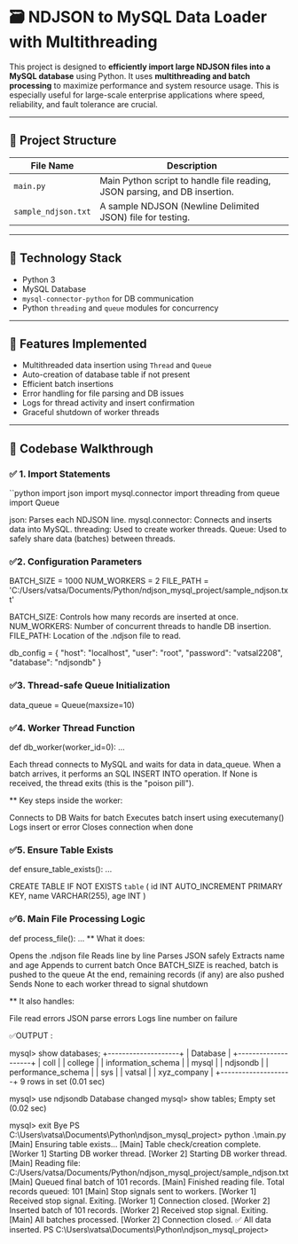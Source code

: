 # 🗃️ NDJSON to MySQL Data Loader with Multithreading

This project is designed to **efficiently import large NDJSON files into a MySQL database** using Python. It uses **multithreading and batch processing** to maximize performance and system resource usage. This is especially useful for large-scale enterprise applications where speed, reliability, and fault tolerance are crucial.

---

## 📂 Project Structure

| File Name            | Description                                                                 |
|----------------------|-----------------------------------------------------------------------------|
| `main.py`            | Main Python script to handle file reading, JSON parsing, and DB insertion.  |
| `sample_ndjson.txt`  | A sample NDJSON (Newline Delimited JSON) file for testing.                  |
---
## 🔧 Technology Stack

- Python 3
- MySQL Database
- `mysql-connector-python` for DB communication
- Python `threading` and `queue` modules for concurrency
---
## 📌 Features Implemented

- Multithreaded data insertion using `Thread` and `Queue`
- Auto-creation of database table if not present
- Efficient batch insertions
- Error handling for file parsing and DB issues
- Logs for thread activity and insert confirmation
- Graceful shutdown of worker threads
---
## 📜 Codebase Walkthrough

### ✅ 1. **Import Statements**

``python
import json
import mysql.connector
import threading
from queue import Queue

json: Parses each NDJSON line.
mysql.connector: Connects and inserts data into MySQL.
threading: Used to create worker threads.
Queue: Used to safely share data (batches) between threads.

 ### ✅2. Configuration Parameters
BATCH_SIZE = 1000
NUM_WORKERS = 2
FILE_PATH = 'C:/Users/vatsa/Documents/Python/ndjson_mysql_project/sample_ndjson.txt'

BATCH_SIZE: Controls how many records are inserted at once.
NUM_WORKERS: Number of concurrent threads to handle DB insertion.
FILE_PATH: Location of the .ndjson file to read.

db_config = {
    "host": "localhost",
    "user": "root",
    "password": "vatsal2208",
    "database": "ndjsondb"
}
### ✅3. Thread-safe Queue Initialization
data_queue = Queue(maxsize=10)

### ✅4. Worker Thread Function
def db_worker(worker_id=0):
    ...

Each thread connects to MySQL and waits for data in data_queue.
When a batch arrives, it performs an SQL INSERT INTO operation.
If None is received, the thread exits (this is the "poison pill").

 ** Key steps inside the worker:

Connects to DB
Waits for batch
Executes batch insert using executemany()
Logs insert or error
Closes connection when done
    
### ✅5. Ensure Table Exists
def ensure_table_exists():
    ...
    
CREATE TABLE IF NOT EXISTS `table` (
    id INT AUTO_INCREMENT PRIMARY KEY,
    name VARCHAR(255),
    age INT
)

### ✅6. Main File Processing Logic
def process_file():
    ...
** What it does:

Opens the .ndjson file
Reads line by line
Parses JSON safely
Extracts name and age
Appends to current batch
Once BATCH_SIZE is reached, batch is pushed to the queue
At the end, remaining records (if any) are also pushed
Sends None to each worker thread to signal shutdown

** It also handles:

File read errors
JSON parse errors
Logs line number on failure

 
 ✅OUTPUT :

mysql> show databases;
+--------------------+
| Database           |
+--------------------+
| coll               |
| college            |
| information_schema |
| mysql              |
| ndjsondb           |
| performance_schema |
| sys                |
| vatsal             |
| xyz_company        |
+--------------------+
9 rows in set (0.01 sec)

mysql> use ndjsondb
Database changed
mysql> show tables;
Empty set (0.02 sec)

mysql> exit
Bye
PS C:\Users\vatsa\Documents\Python\ndjson_mysql_project> python .\main.py
[Main] Ensuring table exists...
[Main] Table check/creation complete.
[Worker 1] Starting DB worker thread.
[Worker 2] Starting DB worker thread.
[Main] Reading file: C:/Users/vatsa/Documents/Python/ndjson_mysql_project/sample_ndjson.txt
[Main] Queued final batch of 101 records.
[Main] Finished reading file. Total records queued: 101
[Main] Stop signals sent to workers.
[Worker 1] Received stop signal. Exiting.
[Worker 1] Connection closed.
[Worker 2] Inserted batch of 101 records.
[Worker 2] Received stop signal. Exiting.
[Main] All batches processed.
[Worker 2] Connection closed.
✅ All data inserted.
PS C:\Users\vatsa\Documents\Python\ndjson_mysql_project>

